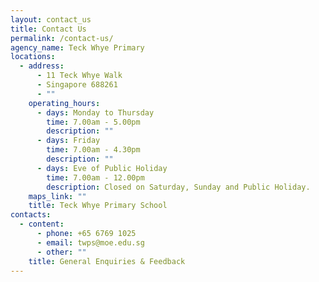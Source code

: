```yaml
---
layout: contact_us
title: Contact Us
permalink: /contact-us/
agency_name: Teck Whye Primary
locations:
  - address:
      - 11 Teck Whye Walk
      - Singapore 688261
      - ""
    operating_hours:
      - days: Monday to Thursday
        time: 7.00am - 5.00pm
        description: ""
      - days: Friday
        time: 7.00am - 4.30pm
        description: ""
      - days: Eve of Public Holiday
        time: 7.00am - 12.00pm
        description: Closed on Saturday, Sunday and Public Holiday.
    maps_link: ""
    title: Teck Whye Primary School
contacts:
  - content:
      - phone: +65 6769 1025
      - email: twps@moe.edu.sg
      - other: ""
    title: General Enquiries & Feedback
---
```

